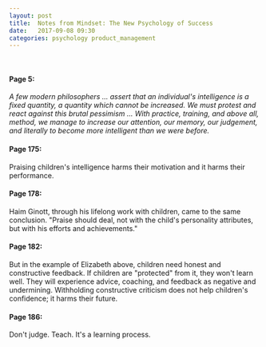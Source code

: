 ```yaml
---
layout: post
title:  Notes from Mindset: The New Psychology of Success
date:   2017-09-08 09:30
categories: psychology product_management
---
```


<br>

#### Page 5: ###

_A few modern philosophers ... assert that an individual's intelligence is a fixed quantity, a quantity which cannot be increased. We must protest and react against this brutal pessimism ... With practice, training, and above all, method, we manage to increase our attention, our memory, our judgement, and literally to become more intelligent than we were before._

#### Page 175: ###

Praising children's intelligence harms their motivation and it harms their performance.

#### Page 178: ###

Haim Ginott, through his lifelong work with children, came to the same conclusion. "Praise should deal, not with the child's personality attributes, but with his efforts and achievements."

#### Page 182: ###

But in the example of Elizabeth above, children need honest and constructive feedback. If children are "protected" from it, they won't learn well. They will experience advice, coaching, and feedback as negative and undermining. Withholding constructive criticism does not help children's confidence; it harms their future.

#### Page 186: ###

Don't judge. Teach. It's a learning process.